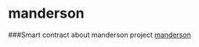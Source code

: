 # manderson
###Smart contract  about manderson project
[manderson](https://github.com/haosen9527/manderson/blob/master/public/img/manderson-logo.png)
